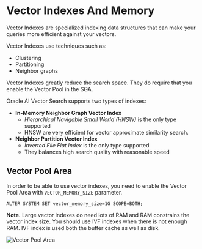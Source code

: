 # Vector Indexes And Memory

Vector Indexes are specialized indexing data structures that can make your queries more efficient against your vectors.

Vector Indexes use techniques such as:
- Clustering
- Partitioning
- Neighbor graphs

Vector Indexes greatly reduce the search space. They do require that you enable the Vector Pool in the SGA.

Oracle AI Vector Search supports two types of indexes:
- **In-Memory Neighbor Graph Vector Index**
    - *Hierarchical Navigable Small World (HNSW)* is the only type supported
    - HNSW are very efficient for vector approximate similarity search.
- **Neighbor Partition Vector Index**
    - *Inverted File Flat Index* is the only type supported
    - They balances high search quality with reasonable speed

## Vector Pool Area

In order to be able to use vector indexes, you need to enable the Vector Pool Area with ```VECTOR_MEMORY_SIZE``` parameter.

```ALTER SYSTEM SET vector_memory_size=1G SCOPE=BOTH;```

**Note.**    Large vector indexes do need lots of RAM and RAM constrains the vector index size. You should use IVF indexes when there is not enough RAM. IVF index is used both the buffer cache as well as disk.

![Vector Pool Area](../imgs/vector_pool_area.png)
